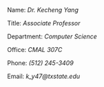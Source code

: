 Name: _Dr. Kecheng Yang_

Title: _Associate Professor_

Department: _Computer Science_

Office: _CMAL 307C_

Phone: _(512) 245-3409_

Email: _k_y47@txstate.edu_

